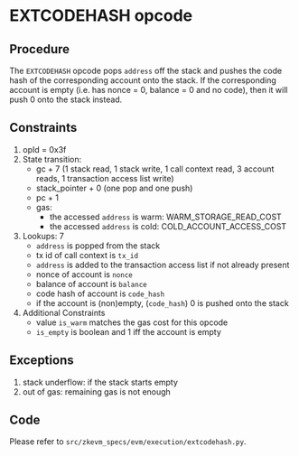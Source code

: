 # EXTCODEHASH opcode

## Procedure

The `EXTCODEHASH` opcode pops `address` off the stack and pushes the code hash
of the corresponding account onto the stack. If the corresponding account is
empty (i.e. has nonce = 0, balance = 0 and no code), then it will push 0 onto
the stack instead.

## Constraints

1. opId = 0x3f
2. State transition:
   - gc + 7 (1 stack read, 1 stack write, 1 call context read, 3 account reads,
     1 transaction access list write)
   - stack_pointer + 0 (one pop and one push)
   - pc + 1
   - gas:
     - the accessed `address` is warm: WARM_STORAGE_READ_COST
     - the accessed `address` is cold: COLD_ACCOUNT_ACCESS_COST
3. Lookups: 7
   - `address` is popped from the stack
   - tx id of call context is `tx_id`
   - `address` is added to the transaction access list if not already present
   - nonce of account is `nonce`
   - balance of account is `balance`
   - code hash of account is `code_hash`
   - if the account is (non)empty, (`code_hash`) 0 is pushed onto the stack
4. Additional Constraints
   - value `is_warm` matches the gas cost for this opcode
   - `is_empty` is boolean and 1 iff the account is empty

## Exceptions

1. stack underflow: if the stack starts empty
2. out of gas: remaining gas is not enough

## Code

Please refer to `src/zkevm_specs/evm/execution/extcodehash.py`.
